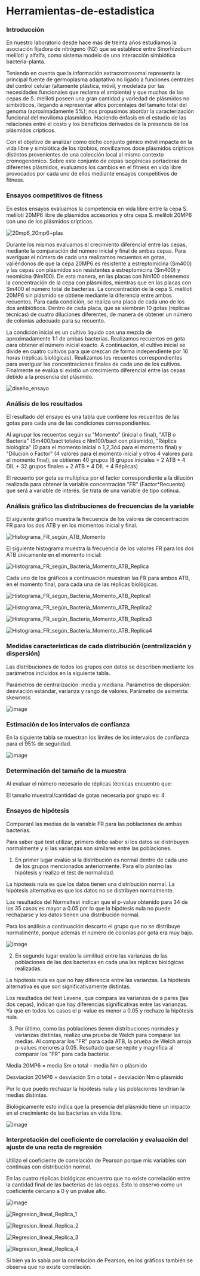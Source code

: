 # Herramientas-de-estadistica

### Introducción

En nuestro laboratorio desde hace más de treinta años estudiamos la asociación fijadora de nitrógeno (N2) que se establece entre Sinorhizobum meliloti y alfalfa, como sistema modelo de una interacción simbiótica bacteria-planta.

Teniendo en cuenta que la información extracromosomal representa la principal fuente de germoplasma adaptativo no ligado a funciones centrales del control celular (altamente plástica, móvil, y modelada por las necesidades funcionales que reclama el ambiente) y que muchas de las cepas de S. meliloti poseen una gran cantidad y variedad de plásmidos no simbióticos, llegando a representar altos porcentajes del tamaño total del genoma (aproximadamente 5%); nos propusimos abordar la caracterización funcional del moviloma plasmídico. Haciendo énfasis en el estudio de las relaciones entre el costo y los beneficios derivados de la presencia de los plásmidos crípticos.

Con el objetivo de analizar cómo dicho conjunto génico móvil impacta en la vida libre y simbiótica de los rizobios, movilizamos doce plásmidos crípticos distintos provenientes de una colección local al mismo contexto cromogenómico. Sobre este conjunto de cepas isogénicas portadoras de diferentes plásmidos, evaluamos los cambios en el fitness  en vida libre provocados por cada uno de ellos mediante ensayos competitivos de fitness.

### Ensayos competitivos de fitness

En estos ensayos evaluamos la competencia en vida libre entre la cepa S. meliloti 20MP6 libre de plásmidos accesorios y otra cepa S. meliloti 20MP6 con uno de los plásmidos crípticos.

![20mp6_20mp6+plas](https://github.com/apagnutti/Herramientas-de-estadistica/assets/130510520/57e39b67-906f-4a72-8bd1-d7b27635073d)

Durante los mismos evaluamos el crecimiento diferencial entre las cepas, mediante la comparación del número inicial y final de ambas cepas.
Para averiguar el número de cada una realizamos recuentos en gotas, valiéndonos de que la cepa 20MP6 es resistente a estreptomicina (Sm400) y las cepas con plásmidos son resistentes a estreptomicina (Sm400) y neomicina (Nm100).
De esta manera, en las placas con Nm100 obtenemos la concentración de la cepa con plásmidos, mientras que en las placas con Sm400 el número total de bacterias.
La concentración de la cepa S. meliloti 20MP6 sin plásmido se obtiene mediante la diferencia entre ambos recuentos.
Para cada condición, se realiza una placa de cada uno de los dos antibióticos.
Dentro de cada placa, que se siembran 10 gotas (réplicas técnicas) de cuatro diluciones diferentes, de manera de obtener un número de colonias adecuado para su recuento.

La condición inicial es un cultivo líquido con una mezcla de aproximadamente 1:1 de ambas bacterias. Realizamos recuentos en gota para obtener el número inicial exacto.
A continuación, el cultivo inicial se divide en cuatro cultivos para que crezcan de forma independiente por 16 horas (réplicas biológicas). Realizamos los recuentos correspondientes para averiguar las concentraciones finales de cada uno de los cultivos.
Finalmente se evalúa si existió un crecimiento diferencial entre las cepas debido a la presencia del plásmido.

![diseño_ensayo](https://github.com/apagnutti/Herramientas-de-estadistica/assets/130510520/f038850c-9905-4597-b1ab-8238e82fac54)

### Análisis de los resultados

El resultado del ensayo es una tabla que contiene los recuentos de las gotas para cada una de las condiciones correspondientes.

Al agrupar los recuentos según su "Momento" (inicial o final), "ATB o Bacteria" (Sm400/bact totales o Nm100/bact con plásmido),
"Réplica biológica" (0 para el momento inicial o 1,2,3ó4 para el momento final) y "Dilución o Factor" (4 valores para el momento inicial y otros 4 valores para el momento final),
se obtienen 40 grupos (8 grupos iniciales = 2 ATB * 4 DIL + 32 grupos finales = 2 ATB * 4 DIL * 4 Réplicas)

El recuento por gota se multiplica por el factor correspondiente a la dilución realizada para obtener la variable concentración "FR" (Factor*Recuento) que será a variable de interés.
Se trata de una variable de tipo cotinua.

### Análisis gráfico las distribuciones de frecuencias de la variable

El siguiente gráfico muestra la frecuencia de los valores de concentración FR para los dos ATB y en los momentos inicial y final.

![Histograma_FR_según_ATB_Momento](https://github.com/apagnutti/Herramientas-de-estadistica/assets/130510520/d84628d1-7a21-40ca-84e3-45a4bde8d00b)


El siguiente histograma muestra la frecuencia de los valores FR para los dos ATB únicamente en el momento inicial:

![Histograma_FR_según_Bacteria_Momento_ATB_Replica](https://github.com/apagnutti/Herramientas-de-estadistica/assets/130510520/cf20171f-b86e-425b-8d7e-a9798201a457)


Cada uno de los gráficos a continuación muestran las FR para ambos ATB, en el momento final, para cada una de las réplicas biológicas.

![Histograma_FR_según_Bacteria_Momento_ATB_Replica1](https://github.com/apagnutti/Herramientas-de-estadistica/assets/130510520/34861c81-046e-4579-b7cc-9367f383a607)

![Histograma_FR_según_Bacteria_Momento_ATB_Replica2](https://github.com/apagnutti/Herramientas-de-estadistica/assets/130510520/581683fa-354f-4b24-9eed-9e2a5621e1cd)

![Histograma_FR_según_Bacteria_Momento_ATB_Replica3](https://github.com/apagnutti/Herramientas-de-estadistica/assets/130510520/ba677f19-8447-48de-b08b-1279743c28ce)

![Histograma_FR_según_Bacteria_Momento_ATB_Replica4](https://github.com/apagnutti/Herramientas-de-estadistica/assets/130510520/8c53b34f-66d4-4894-9ea8-c54fdbe4c423)




### Medidas características de cada distribución (centralización y dispersión)

Las distribuciones de todos los grupos con datos se describen mediante los parámetros incluidos en la siguiente tabla.

Parámetros de centralización: media y mediana.
Parámetros de dispersión: desviación estándar, varianza y rango de valores.
Parámetro de asimetría: skewness

![image](https://github.com/apagnutti/Herramientas-de-estadistica/assets/130510520/b475f2a8-e47b-4104-acb7-89780ad2ec91)


### Estimación de los intervalos de confianza

En la siguiente tabla se muestran los límites de los intervalos de confianza para el 95% de seguridad.

![image](https://github.com/apagnutti/Herramientas-de-estadistica/assets/130510520/cbad3cdb-6bd0-41e0-add7-1d69656996a2)

### Determinación del tamaño de la muestra

Al evaluar el número necesario de réplicas técnicas encuentro que: 

El tamaño muestral/cantidad de gotas necesaria por grupo es: 4

### Ensayos de hipótesis

Compararé las medias de la variable FR para las poblaciones de ambas bacterias. 

Para saber qué test utilizar, primero debo saber si los datos se distribuyen normalmente y si las varianzas son similares entre las poblaciones.

1) En primer lugar evalúo si la distribución es normal dentro de cada uno de los grupos mencionados anteriormente. Para ello planteo las hipótesis y realizo el test de normalidad.

La hipótesis nula es que los datos tienen una distribución normal. La hipótesis alternativa es que los datos no se distribyen normalmente.

Los resultados del Normaltest indican que el p-value obtenido para 34 de los 35 casos es mayor a 0.05 por lo que la hipótesis nula no puede rechazarse y los datos tienen una distribución normal.

Para los análisis a continuación descarto el grupo que no se distribuye normalmente, porque además el número de colonias por gota era muy bajo.

![image](https://github.com/apagnutti/Herramientas-de-estadistica/assets/130510520/069d8bc4-38a6-4aa1-9093-7e8b7d015522)

2) En segundo lugar evalúo la similitud entre las varianzas de las poblaciones de las dos bacterias en cada una las réplicas biológicas realizadas.

La hipótesis nula es que no hay diferencia entre las varianzas. La hipótesis alternativa es que son significativamente distintas.

Los resultados del test Levene, que compara las varianzas de a pares (las dos cepas), indican que hay diferencias significativas entre las varianzas.
Ya que en todos los casos el p-value es menor a 0.05 y rechazo la hipótesis nula.





3) Por último, como las poblaciones tienen distribuciones normales y varianzas distintas, realizo una prueba de Welch para comparar las medias.
Al comparar los "FR" para cada ATB, la prueba de Welch arroja p-values menores a 0.05. Resultado que se repite y magnifica al comparar los "FR" para cada bacteria:

Media 20MP6 = media Sm o total - media Nm o plásmido

Desviación 20MP6 = desviación Sm o total + desviación Nm o plásmido

Por lo que puedo rechazar la hipótesis nula y las poblaciones tendrían la medias distintas.

Biológicamente esto indica que la presencia del plásmido tiene un impacto en el crecimiento de las bacterias en vida libre.

![image](https://github.com/apagnutti/Herramientas-de-estadistica/assets/130510520/90193e70-2d5e-4693-84cd-f544e2b77bf0)


### Interpretación del coeficiente de correlación y evaluación del ajuste de una recta de regresión

Utilizo el coeficiente de correlación de Pearson porque mis variables son continuas con distribución normal.

En las cuatro réplicas biológicas encuentro que no existe correlación entre la cantidad final de las bacterias de las cepas. Esto lo observo como un coeficiente cercano a 0 y un pvalue alto.

![image](https://github.com/apagnutti/Herramientas-de-estadistica/assets/130510520/41596f70-a612-4361-986f-db115697480f)

![Regresion_lineal_Replica_1](https://github.com/apagnutti/Herramientas-de-estadistica/assets/130510520/d36f4fd4-6de5-4d5e-9e78-665300fbca53)

![Regresion_lineal_Replica_2](https://github.com/apagnutti/Herramientas-de-estadistica/assets/130510520/591835c9-ccca-4085-b66c-b5e987034bd5)

![Regresion_lineal_Replica_3](https://github.com/apagnutti/Herramientas-de-estadistica/assets/130510520/f830acd0-2f84-438e-a713-4de4d3b5a969)

![Regresion_lineal_Replica_4](https://github.com/apagnutti/Herramientas-de-estadistica/assets/130510520/c247e950-3566-4a8f-9dc2-4635aa8b9c76)


Si bien ya lo sabía por la correlación de Pearson, en los gráficos también se observa que no existe correlación.


